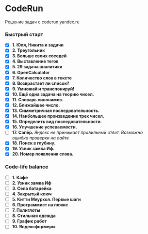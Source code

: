 # CodeRun
Решение задач с coderun.yandex.ru

### Быстрый старт
- [x] **1. Юля, Никита и задачи**
- [x] **2. Треугольник**
- [x] **3. Больше своих соседей**
- [x] **4. Выставление тегов**
- [x] **5. 29 задача аналитики**
- [x] **6. OpenCalculator**
- [x] **7. Количество слов в тексте**
- [x] **8. Возврастает ли список?**
- [x] **9. Умножай и транспонируй!**
- [x] **10. Ещё одна задача на теорию чисел.**
- [x] **11. Словарь синонимов.**
- [x] **12. Ближайшее число.**
- [x] **13. Симметричная последовательность.**
- [x] **14. Наибольшее произведение трех чисел.**
- [x] **15. Определить вид последовательности.**
- [x] **16. Улучшение успеваемости.**
- [ ] **17. Сапёр.** *Яндекс не принимает правильный ответ. Возможно ошибка проверки на сайте*
- [x] **18. Поиск в глубину.**
- [x] **19. Узник замка Иф.**
- [x] **20. Номер появления слова.**

### Code-life balance
- [ ] **1. Кафе**
- [ ] **2. Узник замка Иф**
- [ ] **3. Села батарейка**
- [ ] **4. Закрытый ключ**
- [ ] **5. Китти Мяурхол. Первые шаги**
- [ ] **6. Программист на пляже**
- [ ] **7. Полиглоты**
- [ ] **8. Стильная одежда**
- [ ] **9. График работ**
- [ ] **10. Яндексформеры**
